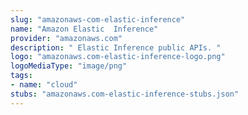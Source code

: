 ```yaml
---
slug: "amazonaws-com-elastic-inference"
name: "Amazon Elastic  Inference"
provider: "amazonaws.com"
description: " Elastic Inference public APIs. "
logo: "amazonaws.com-elastic-inference-logo.png"
logoMediaType: "image/png"
tags:
- name: "cloud"
stubs: "amazonaws.com-elastic-inference-stubs.json"
---
```


